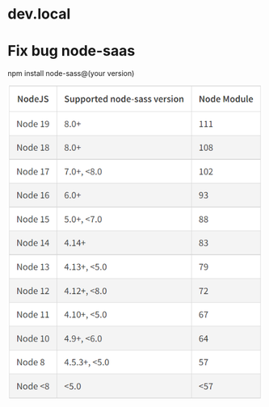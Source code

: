 # dev.local

# Fix bug node-saas

npm install node-sass@(your version)

![Alt text](https://github.com/dearvn/dev.local/raw/main/node-saas.png?raw=true "SaaS")

